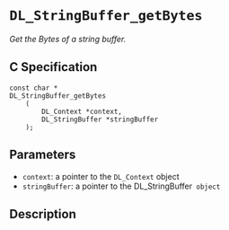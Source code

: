 # `DL_StringBuffer_getBytes`
*Get the Bytes of a string buffer.*

## C Specification
```
const char *
DL_StringBuffer_getBytes
    (
        DL_Context *context,
        DL_StringBuffer *stringBuffer
    );
```

## Parameters
- `context`: a pointer to the `DL_Context` object
- `stringBuffer`: a pointer to the DL_StringBuffer` object`

## Description